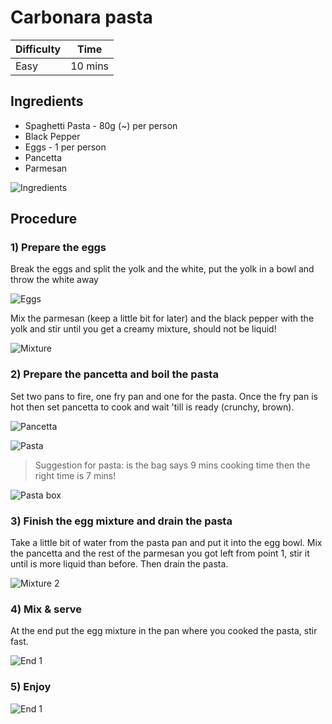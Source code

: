 # Carbonara pasta

Difficulty | Time
--- | ---
Easy | 10 mins

## Ingredients

* Spaghetti Pasta - 80g (~) per person
* Black Pepper
* Eggs - 1 per person
* Pancetta
* Parmesan

![Ingredients](./imgs/IMG_2986.jpg)

## Procedure

### 1) Prepare the eggs

Break the eggs and split the yolk and the white, put the yolk in a bowl and
throw the white away

![Eggs](./imgs/IMG_2988.jpg)

Mix the parmesan (keep a little bit for later) and the black pepper with the yolk and stir until you get a creamy mixture, should not be liquid!

![Mixture](./imgs/IMG_2989.jpg)

### 2) Prepare the pancetta and boil the pasta

Set two pans to fire, one fry pan and one for the pasta. Once the fry pan is hot then set pancetta to cook and wait 'till is ready (crunchy, brown).

![Pancetta](./imgs/IMG_2992.jpg)

![Pasta](./imgs/IMG_2990.jpg)

> Suggestion for pasta: is the bag says 9 mins cooking time then the right time is 7 mins!

![Pasta box](./imgs/IMG_2991.jpg)

### 3) Finish the egg mixture and drain the pasta

Take a little bit of water from the pasta pan and put it into the egg bowl. Mix the pancetta and the rest of the parmesan you got left from point 1, stir it until is more liquid than before. Then drain the pasta.


![Mixture 2](./imgs/IMG_2994.jpg)


### 4) Mix & serve

At the end put the egg mixture in the pan where you cooked the pasta, stir fast.


![End 1](./imgs/IMG_2997.jpg)

### 5) Enjoy

![End 1](./imgs/IMG_2995.jpg)
